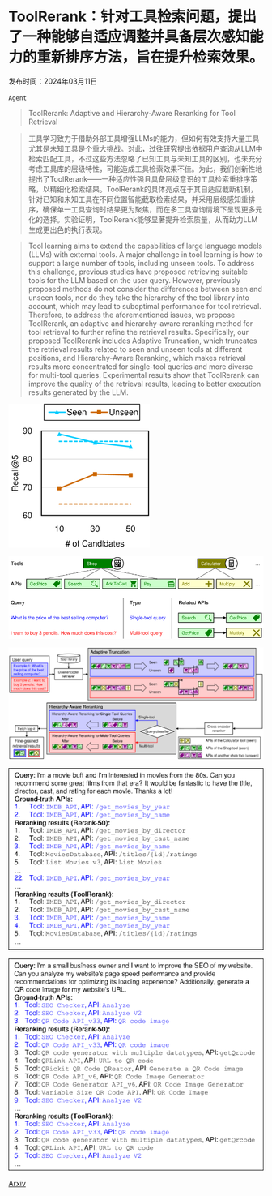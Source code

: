 # ToolRerank：针对工具检索问题，提出了一种能够自适应调整并具备层次感知能力的重新排序方法，旨在提升检索效果。

发布时间：2024年03月11日

`Agent`

> ToolRerank: Adaptive and Hierarchy-Aware Reranking for Tool Retrieval

> 工具学习致力于借助外部工具增强LLMs的能力，但如何有效支持大量工具尤其是未知工具是个重大挑战。对此，过往研究提出依据用户查询从LLM中检索匹配工具，不过这些方法忽略了已知工具与未知工具的区别，也未充分考虑工具库的层级特性，可能造成工具检索效果不佳。为此，我们创新性地提出了ToolRerank——一种适应性强且具备层级意识的工具检索重排序策略，以精细化检索结果。ToolRerank的具体亮点在于其自适应截断机制，针对已知和未知工具在不同位置智能截取检索结果，并采用层级感知重排序，确保单一工具查询时结果更为聚焦，而在多工具查询情境下呈现更多元化的选择。实验证明，ToolRerank能够显著提升检索质量，从而助力LLM生成更出色的执行表现。

> Tool learning aims to extend the capabilities of large language models (LLMs) with external tools. A major challenge in tool learning is how to support a large number of tools, including unseen tools. To address this challenge, previous studies have proposed retrieving suitable tools for the LLM based on the user query. However, previously proposed methods do not consider the differences between seen and unseen tools, nor do they take the hierarchy of the tool library into account, which may lead to suboptimal performance for tool retrieval. Therefore, to address the aforementioned issues, we propose ToolRerank, an adaptive and hierarchy-aware reranking method for tool retrieval to further refine the retrieval results. Specifically, our proposed ToolRerank includes Adaptive Truncation, which truncates the retrieval results related to seen and unseen tools at different positions, and Hierarchy-Aware Reranking, which makes retrieval results more concentrated for single-tool queries and more diverse for multi-tool queries. Experimental results show that ToolRerank can improve the quality of the retrieval results, leading to better execution results generated by the LLM.

![ToolRerank：针对工具检索问题，提出了一种能够自适应调整并具备层次感知能力的重新排序方法，旨在提升检索效果。](../../../paper_images/2403.06551/x1.png)

![ToolRerank：针对工具检索问题，提出了一种能够自适应调整并具备层次感知能力的重新排序方法，旨在提升检索效果。](../../../paper_images/2403.06551/x2.png)

![ToolRerank：针对工具检索问题，提出了一种能够自适应调整并具备层次感知能力的重新排序方法，旨在提升检索效果。](../../../paper_images/2403.06551/x3.png)

![ToolRerank：针对工具检索问题，提出了一种能够自适应调整并具备层次感知能力的重新排序方法，旨在提升检索效果。](../../../paper_images/2403.06551/x4.png)

![ToolRerank：针对工具检索问题，提出了一种能够自适应调整并具备层次感知能力的重新排序方法，旨在提升检索效果。](../../../paper_images/2403.06551/x5.png)

[Arxiv](https://arxiv.org/abs/2403.06551)